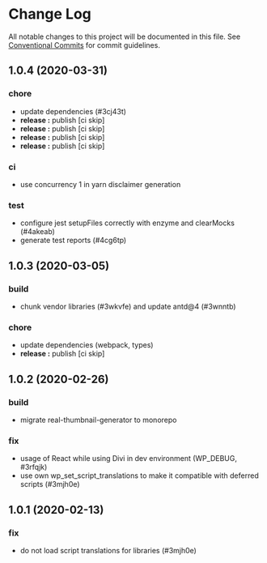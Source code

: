 # Change Log

All notable changes to this project will be documented in this file.
See [Conventional Commits](https://conventionalcommits.org) for commit guidelines.

## 1.0.4 (2020-03-31)


### chore

* update dependencies (#3cj43t)
* **release :** publish [ci skip]
* **release :** publish [ci skip]
* **release :** publish [ci skip]
* **release :** publish [ci skip]


### ci

* use concurrency 1 in yarn disclaimer generation


### test

* configure jest setupFiles correctly with enzyme and clearMocks (#4akeab)
* generate test reports (#4cg6tp)





## 1.0.3 (2020-03-05)


### build

* chunk vendor libraries (#3wkvfe) and update antd@4 (#3wnntb)


### chore

* update dependencies (webpack, types)
* **release :** publish [ci skip]





## 1.0.2 (2020-02-26)


### build

* migrate real-thumbnail-generator to monorepo


### fix

* usage of React while using Divi in dev environment (WP_DEBUG, #3rfqjk)
* use own wp_set_script_translations to make it compatible with deferred scripts (#3mjh0e)





## 1.0.1 (2020-02-13)


### fix

* do not load script translations for libraries (#3mjh0e)

